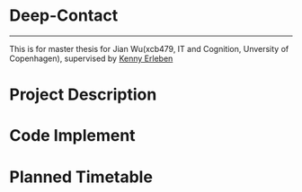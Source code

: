 # Deep-Contact

-------
This is for master thesis for Jian Wu(xcb479, IT and Cognition, Unversity of Copenhagen), supervised by [Kenny Erleben](http://diku.dk/english/staff/?pure=en/persons/110537)


Project Description
====================


Code Implement
===============


Planned Timetable
=================



